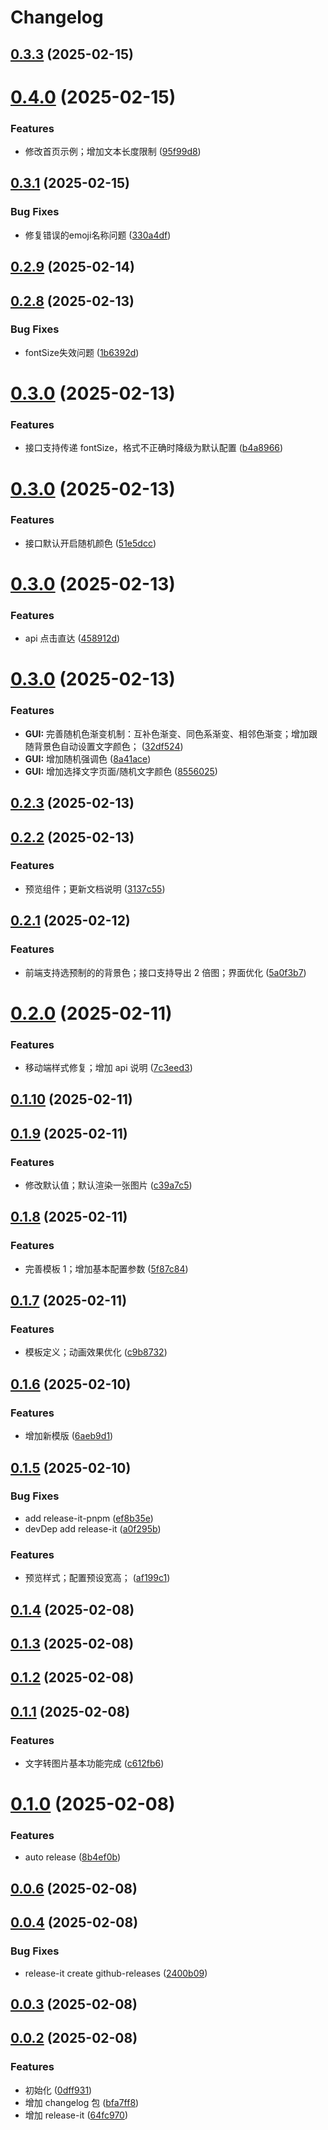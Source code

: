 # Changelog

## [0.3.3](https://github.com/aatrooox/imgx/compare/0.3.2...0.3.3) (2025-02-15)

# [0.4.0](https://github.com/aatrooox/imgx/compare/0.3.1...0.4.0) (2025-02-15)


### Features

* 修改首页示例；增加文本长度限制 ([95f99d8](https://github.com/aatrooox/imgx/commit/95f99d827079cec6c64c2fa7e177d14c369fa162))

## [0.3.1](https://github.com/aatrooox/imgx/compare/0.3.0...0.3.1) (2025-02-15)


### Bug Fixes

* 修复错误的emoji名称问题 ([330a4df](https://github.com/aatrooox/imgx/commit/330a4df429c189498d85f691bed95ebb208e5dd6))

## [0.2.9](https://github.com/aatrooox/imgx/compare/0.2.8...0.2.9) (2025-02-14)

## [0.2.8](https://github.com/aatrooox/imgx/compare/0.2.7...0.2.8) (2025-02-13)


### Bug Fixes

* fontSize失效问题 ([1b6392d](https://github.com/aatrooox/imgx/commit/1b6392dd11e445826114ecd8acb2ae747186a3b4))

# [0.3.0](https://github.com/aatrooox/imgx/compare/0.2.6...0.3.0) (2025-02-13)


### Features

* 接口支持传递 fontSize，格式不正确时降级为默认配置 ([b4a8966](https://github.com/aatrooox/imgx/commit/b4a8966ab0245e51082744208cc931ff1750c7b3))

# [0.3.0](https://github.com/aatrooox/imgx/compare/0.2.5...0.3.0) (2025-02-13)


### Features

* 接口默认开启随机颜色 ([51e5dcc](https://github.com/aatrooox/imgx/commit/51e5dcc5d121e24f8e0d8deb6fdfc31019b9fed5))

# [0.3.0](https://github.com/aatrooox/imgx/compare/0.2.4...0.3.0) (2025-02-13)


### Features

* api 点击直达 ([458912d](https://github.com/aatrooox/imgx/commit/458912d0b452884c7e7d47eb0b2c0d73f212ff3b))

# [0.3.0](https://github.com/aatrooox/imgx/compare/0.2.3...0.3.0) (2025-02-13)


### Features

* **GUI:** 完善随机色渐变机制：互补色渐变、同色系渐变、相邻色渐变；增加跟随背景色自动设置文字颜色； ([32df524](https://github.com/aatrooox/imgx/commit/32df52496e3770221730644dbc7f410b418f6822))
* **GUI:** 增加随机强调色 ([8a41ace](https://github.com/aatrooox/imgx/commit/8a41acef713a500c9f004f42591f9df13a953ca7))
* **GUI:** 增加选择文字页面/随机文字颜色 ([8556025](https://github.com/aatrooox/imgx/commit/8556025411b55d26c5e0e4b44c599f5c17446185))

## [0.2.3](https://github.com/aatrooox/imgx/compare/v0.2.2...0.2.3) (2025-02-13)



## [0.2.2](https://github.com/aatrooox/imgx/compare/0.2.1...v0.2.2) (2025-02-13)


### Features

* 预览组件；更新文档说明 ([3137c55](https://github.com/aatrooox/imgx/commit/3137c551ef7137aa67369e04e34cf0839fad35dc))



## [0.2.1](https://github.com/aatrooox/imgx/compare/0.2.0...0.2.1) (2025-02-12)


### Features

* 前端支持选预制的的背景色；接口支持导出 2 倍图；界面优化 ([5a0f3b7](https://github.com/aatrooox/imgx/commit/5a0f3b748ec5f2f7bb99d8e1826c2b8369d62bf3))



# [0.2.0](https://github.com/aatrooox/imgx/compare/0.1.10...0.2.0) (2025-02-11)


### Features

* 移动端样式修复；增加 api 说明 ([7c3eed3](https://github.com/aatrooox/imgx/commit/7c3eed3831aeae088f2183216a8cb21c8ed14600))



## [0.1.10](https://github.com/aatrooox/imgx/compare/0.1.9...0.1.10) (2025-02-11)



## [0.1.9](https://github.com/aatrooox/imgx/compare/0.1.8...0.1.9) (2025-02-11)


### Features

* 修改默认值；默认渲染一张图片 ([c39a7c5](https://github.com/aatrooox/imgx/commit/c39a7c593ddb059fcb61b814015e49bdc401ac68))



## [0.1.8](https://github.com/aatrooox/imgx/compare/0.1.7...0.1.8) (2025-02-11)


### Features

* 完善模板 1；增加基本配置参数 ([5f87c84](https://github.com/aatrooox/imgx/commit/5f87c84352ceadf94012030711b694a8a3601198))



## [0.1.7](https://github.com/aatrooox/imgx/compare/0.1.6...0.1.7) (2025-02-11)


### Features

* 模板定义；动画效果优化 ([c9b8732](https://github.com/aatrooox/imgx/commit/c9b8732abe40f1e33e2a627f062c020ea5f63ec3))



## [0.1.6](https://github.com/aatrooox/imgx/compare/0.1.5...0.1.6) (2025-02-10)


### Features

* 增加新模版 ([6aeb9d1](https://github.com/aatrooox/imgx/commit/6aeb9d130dec46fa05358f915dbe825f841cafcb))



## [0.1.5](https://github.com/aatrooox/imgx/compare/0.1.4...0.1.5) (2025-02-10)


### Bug Fixes

* add release-it-pnpm ([ef8b35e](https://github.com/aatrooox/imgx/commit/ef8b35e3f2750485f6e43074b0db674759bbeed9))
* devDep add release-it ([a0f295b](https://github.com/aatrooox/imgx/commit/a0f295b3d0af4b7bb8eb520f35b7ace848bc66d1))


### Features

* 预览样式；配置预设宽高； ([af199c1](https://github.com/aatrooox/imgx/commit/af199c10f23ed03773f3ee56a61d488977b6143a))



## [0.1.4](https://github.com/aatrooox/imgx/compare/0.1.3...0.1.4) (2025-02-08)



## [0.1.3](https://github.com/aatrooox/imgx/compare/0.1.2...0.1.3) (2025-02-08)



## [0.1.2](https://github.com/aatrooox/imgx/compare/0.1.1...0.1.2) (2025-02-08)



## [0.1.1](https://github.com/aatrooox/imgx/compare/0.1.0...0.1.1) (2025-02-08)


### Features

* 文字转图片基本功能完成 ([c612fb6](https://github.com/aatrooox/imgx/commit/c612fb6a6281eb8d96dc7518ae3f57c7a532bd66))



# [0.1.0](https://github.com/aatrooox/imgx/compare/0.0.6...0.1.0) (2025-02-08)


### Features

* auto release ([8b4ef0b](https://github.com/aatrooox/imgx/commit/8b4ef0ba656befe4716ca3dfd5e0728a9d5880c7))



## [0.0.6](https://github.com/aatrooox/imgx/compare/0.0.5...0.0.6) (2025-02-08)



## [0.0.4](https://github.com/aatrooox/imgx/compare/0.0.3...0.0.4) (2025-02-08)


### Bug Fixes

* release-it create github-releases ([2400b09](https://github.com/aatrooox/imgx/commit/2400b0954084eeabecbe0ebdd41fdbe83e1842c4))



## [0.0.3](https://github.com/aatrooox/imgx/compare/0.0.2...0.0.3) (2025-02-08)



## [0.0.2](https://github.com/aatrooox/imgx/compare/0dff931390233ff6a75c6afeed11f96cceb8889c...0.0.2) (2025-02-08)


### Features

* 初始化 ([0dff931](https://github.com/aatrooox/imgx/commit/0dff931390233ff6a75c6afeed11f96cceb8889c))
* 增加 changelog 包 ([bfa7ff8](https://github.com/aatrooox/imgx/commit/bfa7ff874f6fecd91458d87bdb12068974780a22))
* 增加 release-it ([64fc970](https://github.com/aatrooox/imgx/commit/64fc970523086b97d0bf44a7975f75a2db6327e7))
